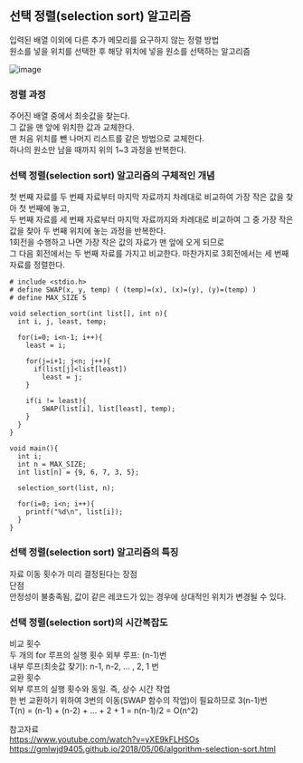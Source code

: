 ## 선택 정렬(selection sort) 알고리즘
입력된 배열 이외에 다른 추가 메모리를 요구하지 않는 정렬 방법  
원소를 넣을 위치를 선택한 후 해당 위치에 넣을 원소를 선택하는 알고리즘  

![image](https://user-images.githubusercontent.com/76094329/236625512-1d077e58-0bd9-4174-b7ce-f44d419cffca.png)  


### 정렬 과정  
주어진 배열 중에서 최솟값을 찾는다.  
그 값을 맨 앞에 위치한 값과 교체한다.  
맨 처음 위치를 뺀 나머지 리스트를 같은 방법으로 교체한다.  
하나의 원소만 남을 때까지 위의 1~3 과정을 반복한다.  

### 선택 정렬(selection sort) 알고리즘의 구체적인 개념  
첫 번째 자료를 두 번째 자료부터 마지막 자료까지 차례대로 비교하여 가장 작은 값을 찾아 첫 번째에 놓고,  
두 번째 자료를 세 번째 자료부터 마지막 자료까지와 차례대로 비교하여 그 중 가장 작은 값을 찾아 두 번째 위치에 놓는 과정을 반복한다.  
1회전을 수행하고 나면 가장 작은 값의 자료가 맨 앞에 오게 되므로   
그 다음 회전에서는 두 번째 자료를 가지고 비교한다. 마찬가지로 3회전에서는 세 번째 자료를 정렬한다.  


```
# include <stdio.h>
# define SWAP(x, y, temp) ( (temp)=(x), (x)=(y), (y)=(temp) )
# define MAX_SIZE 5

void selection_sort(int list[], int n){
  int i, j, least, temp;

  for(i=0; i<n-1; i++){
    least = i;

    for(j=i+1; j<n; j++){
      if(list[j]<list[least])
        least = j;
    }

    if(i != least){
        SWAP(list[i], list[least], temp);
    }
  }
}

void main(){
  int i;
  int n = MAX_SIZE;
  int list[n] = {9, 6, 7, 3, 5};

  selection_sort(list, n);

  for(i=0; i<n; i++){
    printf("%d\n", list[i]);
  }
}
```

### 선택 정렬(selection sort) 알고리즘의 특징
자료 이동 횟수가 미리 결정된다는 장점  
단점  
안정성이 불충족됨, 값이 같은 레코드가 있는 경우에 상대적인 위치가 변경될 수 있다.  

### 선택 정렬(selection sort)의 시간복잡도
비교 횟수  
두 개의 for 루프의 실행 횟수 
외부 루프: (n-1)번  
내부 루프(최솟값 찾기): n-1, n-2, … , 2, 1 번  
교환 횟수  
외부 루프의 실행 횟수와 동일. 즉, 상수 시간 작업  
한 번 교환하기 위하여 3번의 이동(SWAP 함수의 작업)이 필요하므로 3(n-1)번  
T(n) = (n-1) + (n-2) + … + 2 + 1 = n(n-1)/2 = O(n^2)  
  
참고자료  
https://www.youtube.com/watch?v=yXE9kFLHSOs   
https://gmlwjd9405.github.io/2018/05/06/algorithm-selection-sort.html
